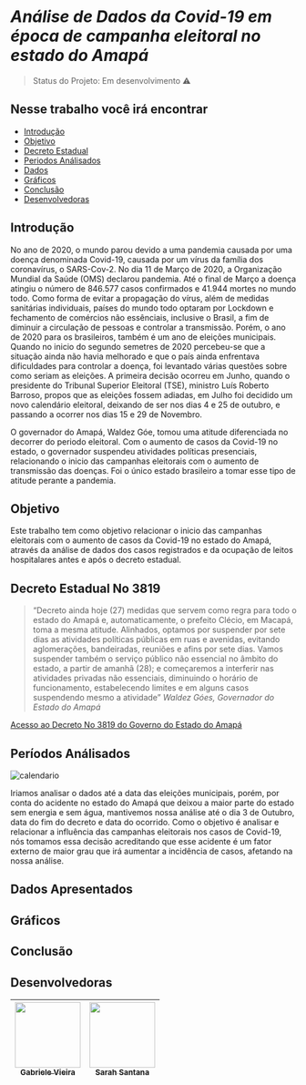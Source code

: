 
# _Análise de Dados da Covid-19 em época de campanha eleitoral no estado do Amapá_

> Status do Projeto: Em desenvolvimento :warning:

## Nesse trabalho você irá encontrar

- [Introdução](#introdução)
- [Objetivo](#objetivo)
- [Decreto Estadual](#decreto-estadual-no-3819)
- [Periodos Análisados](#periodos-análisados)
- [Dados](#dados-apresentados)
- [Gráficos](#gráficos)
- [Conclusão](#conclusão)
- [Desenvolvedoras](#desenvolvedoras)



## Introdução

No ano de 2020, o mundo parou devido a uma pandemia causada por uma doença denominada Covid-19, causada por um vírus da família dos coronavírus, o SARS-Cov-2. 
No dia 11 de Março de 2020, a Organização Mundial da Saúde (OMS) declarou pandemia. Até o final de Março a doença atingiu o número de 846.577 casos confirmados e 41.944 mortes no mundo todo.
Como forma de evitar a propagação do vírus, além de medidas sanitárias individuais, países do mundo todo optaram por Lockdown e fechamento de comércios não essênciais, inclusive o Brasil, a fim de diminuir a circulação de pessoas e controlar a transmissão.
Porém, o ano de 2020 para os brasileiros, também é um ano de eleições municipais. Quando no inicio do segundo semetres de 2020 percebeu-se que a situação ainda não havia melhorado e que o país ainda enfrentava dificuldades para controlar a doença, foi levantado várias questões sobre como seriam as eleições.
A primeira decisão ocorreu em Junho, quando o presidente do Tribunal Superior Eleitoral (TSE), ministro Luís Roberto Barroso, propos que as eleições fossem adiadas, em Julho foi decidido um novo calendário eleitoral, deixando de ser nos dias 4 e 25 de outubro, e passando a ocorrer nos dias 15 e 29 de Novembro.

O governador do Amapá, Waldez Góe, tomou uma atitude diferenciada no decorrer do periodo eleitoral. Com o aumento de casos da Covid-19 no estado, o governador suspendeu atividades políticas presenciais, relacionando o inicio das campanhas eleitorais com o aumento de transmissão das doenças. Foi o único estado brasileiro a tomar esse tipo de atitude perante a pandemia.


## Objetivo

Este trabalho tem como objetivo relacionar o inicio das campanhas eleitorais com o aumento de casos da Covid-19 no estado do Amapá, através da análise de dados dos casos registrados e da ocupação de leitos hospitalares antes e após o decreto estadual.

## Decreto Estadual No 3819

> “Decreto ainda hoje (27) medidas que servem como regra para todo o estado do Amapá e, automaticamente, o prefeito Clécio, em Macapá, toma a mesma atitude. Alinhados, optamos por suspender por sete dias as atividades políticas públicas em ruas e avenidas, evitando aglomerações, bandeiradas, reuniões e afins por sete dias. Vamos suspender também o serviço público não essencial no âmbito do estado, a partir de amanhã (28); e começaremos a interferir nas atividades privadas não essenciais, diminuindo o horário de funcionamento, estabelecendo limites e em alguns casos suspendendo mesmo a atividade”
*_Waldez Góes, Governador do Estado do Amapá_*

[Acesso ao Decreto No 3819 do Governo do Estado do Amapá](https://drive.google.com/file/d/1ZyWpTOCcbYf54OCKzNTC4ZDvghZol1eh/view)

## Períodos Análisados

![calendario](https://user-images.githubusercontent.com/71100287/99732551-73be9000-2a9e-11eb-9adb-9b82aa0da6ec.png)

Iriamos analisar o dados até a data das eleições municipais, porém, por conta do acidente no estado do Amapá que deixou a maior parte do estado sem energia e sem água, mantivemos nossa análise até o dia 3 de Outubro, data do fim do decreto e data do ocorrido. Como o objetivo é analisar e relacionar a influência das campanhas eleitorais nos casos de Covid-19, nós tomamos essa decisão acreditando que esse acidente é um fator externo de maior grau que irá aumentar a incidência de casos, afetando na nossa análise.

## Dados Apresentados


## Gráficos

## Conclusão

## Desenvolvedoras

[<img src="https://avatars1.githubusercontent.com/u/71100287?s=400&u=1c3492ca193736aafed77b90f5a49678dd50975e&v=4" width=115 > <br> <sub> Gabriele Vieira </sub>](https://github.com/GabrieleGVieira) | [<img src="https://avatars2.githubusercontent.com/u/72801105?s=400&u=f72042dd40d93e5b594b527b6605fcbd3669c510&v=4" width=115 > <br> <sub> Sarah Santana </sub>](https://github.com/Sarah781) |
| :---: | :---: | 


